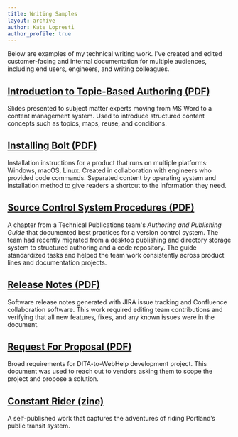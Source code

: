 ```yaml
---
title: Writing Samples 
layout: archive
author: Kate Lopresti
author_profile: true
---
```


Below are examples of my technical writing work. I've created and edited customer-facing and internal documentation for multiple audiences, including end users, engineers, and writing colleagues.

## [Introduction to Topic-Based Authoring (PDF)](./assets/pdf/lopresti_topic-based-authoring_slides.pdf)

Slides presented to subject matter experts moving from MS Word to a content management system. Used to introduce structured content concepts such as topics, maps, reuse, and conditions.

## [Installing Bolt (PDF)](/assets/pdf/lopresti_bolt_1_2_0_puppet.pdf)

Installation instructions for a product that runs on multiple platforms: Windows, macOS, Linux. Created in collaboration with engineers who provided code commands. Separated content by operating system and installation method to give readers a shortcut to the information they need.

## [Source Control System Procedures (PDF)](/assets/pdf/lopresti_authoring_publishing_svn_harmonic.pdf)

A chapter from a Technical Publications team's *Authoring and Publishing Guide* that documented best practices for a version control system. The team had recently migrated from a desktop publishing and directory storage system to structured authoring and a code repository. The guide standardized tasks and helped the team work consistently across product lines and documentation projects. 

## [Release Notes (PDF)](assets/pdf/lopresti_rn_harmonic.pdf)

Software release notes generated with JIRA issue tracking and Confluence collaboration software. This work required editing team contributions and verifying that all new features, fixes, and any known issues were in the document.

## [Request For Proposal (PDF)](assets/pdf/lopresti_responsive_webhelp_harmonic.pdf)

Broad requirements for DITA-to-WebHelp development project. This document was used to reach out to vendors asking them to scope the project and propose a solution.

## [Constant Rider (zine)](https://microcosmpublishing.com/catalog/books/1041/)
A self-published work that captures the adventures of riding Portland’s public transit system.